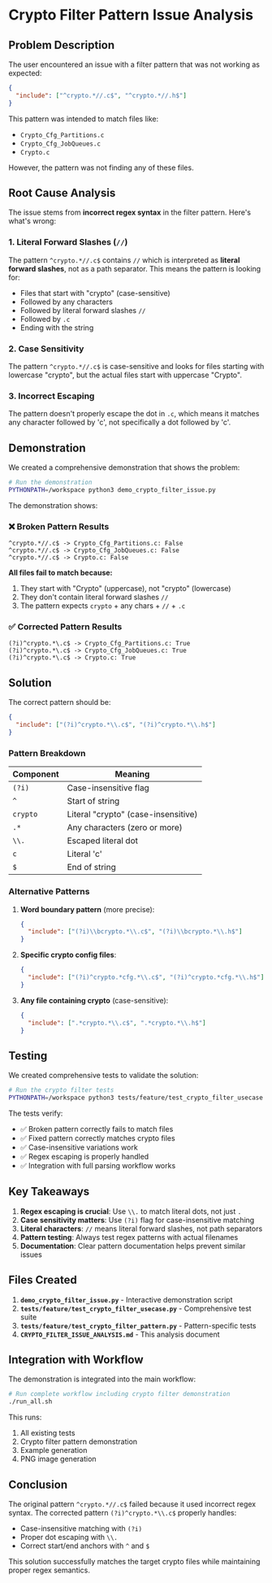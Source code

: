 # Crypto Filter Pattern Issue Analysis

## Problem Description

The user encountered an issue with a filter pattern that was not working as expected:

```json
{
  "include": ["^crypto.*//.c$", "^crypto.*//.h$"]
}
```

This pattern was intended to match files like:
- `Crypto_Cfg_Partitions.c`
- `Crypto_Cfg_JobQueues.c` 
- `Crypto.c`

However, the pattern was not finding any of these files.

## Root Cause Analysis

The issue stems from **incorrect regex syntax** in the filter pattern. Here's what's wrong:

### 1. Literal Forward Slashes (`//`)
The pattern `^crypto.*//.c$` contains `//` which is interpreted as **literal forward slashes**, not as a path separator. This means the pattern is looking for:
- Files that start with "crypto" (case-sensitive)
- Followed by any characters
- Followed by literal forward slashes `//`
- Followed by `.c`
- Ending with the string

### 2. Case Sensitivity
The pattern `^crypto.*//.c$` is case-sensitive and looks for files starting with lowercase "crypto", but the actual files start with uppercase "Crypto".

### 3. Incorrect Escaping
The pattern doesn't properly escape the dot in `.c`, which means it matches any character followed by 'c', not specifically a dot followed by 'c'.

## Demonstration

We created a comprehensive demonstration that shows the problem:

```bash
# Run the demonstration
PYTHONPATH=/workspace python3 demo_crypto_filter_issue.py
```

The demonstration shows:

### ❌ Broken Pattern Results
```
^crypto.*//.c$ -> Crypto_Cfg_Partitions.c: False
^crypto.*//.c$ -> Crypto_Cfg_JobQueues.c: False
^crypto.*//.c$ -> Crypto.c: False
```

**All files fail to match because:**
1. They start with "Crypto" (uppercase), not "crypto" (lowercase)
2. They don't contain literal forward slashes `//`
3. The pattern expects `crypto` + any chars + `//` + `.c`

### ✅ Corrected Pattern Results
```
(?i)^crypto.*\.c$ -> Crypto_Cfg_Partitions.c: True
(?i)^crypto.*\.c$ -> Crypto_Cfg_JobQueues.c: True
(?i)^crypto.*\.c$ -> Crypto.c: True
```

## Solution

The correct pattern should be:

```json
{
  "include": ["(?i)^crypto.*\\.c$", "(?i)^crypto.*\\.h$"]
}
```

### Pattern Breakdown

| Component | Meaning |
|-----------|---------|
| `(?i)` | Case-insensitive flag |
| `^` | Start of string |
| `crypto` | Literal "crypto" (case-insensitive) |
| `.*` | Any characters (zero or more) |
| `\\.` | Escaped literal dot |
| `c` | Literal 'c' |
| `$` | End of string |

### Alternative Patterns

1. **Word boundary pattern** (more precise):
   ```json
   {
     "include": ["(?i)\\bcrypto.*\\.c$", "(?i)\\bcrypto.*\\.h$"]
   }
   ```

2. **Specific crypto config files**:
   ```json
   {
     "include": ["(?i)^crypto.*cfg.*\\.c$", "(?i)^crypto.*cfg.*\\.h$"]
   }
   ```

3. **Any file containing crypto** (case-sensitive):
   ```json
   {
     "include": [".*crypto.*\\.c$", ".*crypto.*\\.h$"]
   }
   ```

## Testing

We created comprehensive tests to validate the solution:

```bash
# Run the crypto filter tests
PYTHONPATH=/workspace python3 tests/feature/test_crypto_filter_usecase.py
```

The tests verify:
- ✅ Broken pattern correctly fails to match files
- ✅ Fixed pattern correctly matches crypto files
- ✅ Case-insensitive variations work
- ✅ Regex escaping is properly handled
- ✅ Integration with full parsing workflow works

## Key Takeaways

1. **Regex escaping is crucial**: Use `\\.` to match literal dots, not just `.`
2. **Case sensitivity matters**: Use `(?i)` flag for case-insensitive matching
3. **Literal characters**: `//` means literal forward slashes, not path separators
4. **Pattern testing**: Always test regex patterns with actual filenames
5. **Documentation**: Clear pattern documentation helps prevent similar issues

## Files Created

1. **`demo_crypto_filter_issue.py`** - Interactive demonstration script
2. **`tests/feature/test_crypto_filter_usecase.py`** - Comprehensive test suite
3. **`tests/feature/test_crypto_filter_pattern.py`** - Pattern-specific tests
4. **`CRYPTO_FILTER_ISSUE_ANALYSIS.md`** - This analysis document

## Integration with Workflow

The demonstration is integrated into the main workflow:

```bash
# Run complete workflow including crypto filter demonstration
./run_all.sh
```

This runs:
1. All existing tests
2. Crypto filter pattern demonstration
3. Example generation
4. PNG image generation

## Conclusion

The original pattern `^crypto.*//.c$` failed because it used incorrect regex syntax. The corrected pattern `(?i)^crypto.*\\.c$` properly handles:

- Case-insensitive matching with `(?i)`
- Proper dot escaping with `\\.`
- Correct start/end anchors with `^` and `$`

This solution successfully matches the target crypto files while maintaining proper regex semantics.